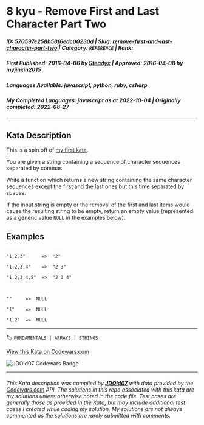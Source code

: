 # 8 kyu - Remove First and Last Character Part Two

##### **ID**: [570597e258b58f6edc00230d](https://www.codewars.com/kata/570597e258b58f6edc00230d) | **Slug**: [remove-first-and-last-character-part-two](https://www.codewars.com/kata/570597e258b58f6edc00230d) | **Category**: `REFERENCE` | **Rank**: <span style="color:white">8 kyu</span>

##### **First Published**: 2016-04-06 ***by*** [Steadyx](https://www.codewars.com/users/Steadyx) | **Approved**: 2016-04-08 ***by*** [myjinxin2015](https://www.codewars.com/users/myjinxin2015)

##### **Languages Available**: javascript, python, ruby, csharp

##### **My Completed Languages**: javascript ***as at*** 2022-10-04 | **Originally completed**: 2022-08-27

---

## Kata Description


This is a spin off of [my first kata](http://www.codewars.com/kata/56bc28ad5bdaeb48760009b0).



You are given a string containing a sequence of character sequences separated by commas.



Write a function which returns a new string containing the same character sequences except the first and the last ones but this time separated by spaces.



If the input string is empty or the removal of the first and last items would cause the resulting string to be empty, return an empty value (represented as a generic value `NULL` in the examples below).



## Examples



```

"1,2,3"      =>  "2"

"1,2,3,4"    =>  "2 3"

"1,2,3,4,5"  =>  "2 3 4"



""     =>  NULL

"1"    =>  NULL

"1,2"  =>  NULL

```

---


🏷 `FUNDAMENTALS | ARRAYS | STRINGS`


[View this Kata on Codewars.com](https://www.codewars.com/kata/570597e258b58f6edc00230d)

![](https://www.codewars.com/users/jdold07/badges/large "JDOld07 Codewars Badge")

---

###### *This Kata description was compiled by [**JDOld07**](https://tpstech.dev) with data provided by the [Codewars.com](https://www.codewars.com) API.  The solutions in this repo associated with this kata are my solutions unless otherwise noted in the code file.  Test cases are generally those as provided in the Kata, but may include additional test cases I created while coding my solution.  My solutions are not always commented as the solutions are rarely submitted with comments.*
